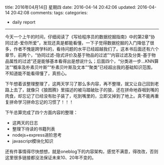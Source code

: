 title: 2016年04月14日 星期四
date: 2016-04-14 20:42:06
updated: 2016-04-14 20:42:08
comments: 
tags:
categories:
- daily report

---

今天一个上午的时间，仔细阅读了《写给程序员的数据挖掘指南》中的第2章“协同过滤-爱你所爱”，发现还真是都能看懂，一下子觉得数据挖掘的入门降低了很多，作者不愧是跨学科的，看待问题的水平已经超越我们了。这本书后面还有六个章节，前两个，“协同过滤-隐式评价及基于物品的过滤”“内容过滤及分类-基于物品属性的过滤”还是能够基本看得出是想说什么；后面四个，“分类进一步...KNN算法”“概率及朴素贝叶斯”“朴素贝叶斯及文本”“聚类”已经超出我的基础知识范围，不知道能不能看得懂了，真担心。

下午想着该整理整理了，这两天学习了那么多内容，再不整理，就又让自己回到老路上去了，就像只《狼图腾》里描述的被马踏破肚子的狼，还在拼命地吞咽到嘴的肉食，却忘记了已经没有肚子装了，吃到嘴里的，立即又掉到了地上。真不能再重复拼命学习拼命忘记的习惯了！！！

下午总算完成了四个方面内容的整理：
+ 这两天的日志
+ 整理下待读的书籍列表
+ nodejs+express进阶思考
+ javascript模块化知识

还有件事情得尽快想想，就是oneblog下的内容架构，感觉不满意，得改改，否则这里很多链接都没法保证未来10、20年不变的。
